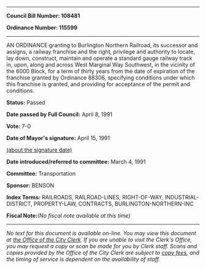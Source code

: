 

********

**Council Bill Number: 108481**
   
**Ordinance Number: 115599**
********

 AN ORDINANCE granting to Burlington Northern Railroad, its successor and assigns, a railway franchise and the right, privilege and authority to locate, lay down, construct, maintain and operate a standard gauge railway track in, upon, along and across West Marginal Way Southwest, in the vicinity of the 6000 Block, for a term of thirty years from the date of expiration of the franchise granted by Ordinance 88306, specifying conditions under which this franchise is granted, and providing for acceptance of the permit and conditions.

**Status:** Passed
   
**Date passed by Full Council:** April 8, 1991
   
**Vote:** 7-0
   
**Date of Mayor's signature:** April 15, 1991
   
[(about the signature date)](/~public/approvaldate.htm)
   
   
   
**Date introduced/referred to committee:** March 4, 1991
   
**Committee:** Transportation
   
**Sponsor:** BENSON
   
   
**Index Terms:** RAILROADS, RAILROAD-LINES, RIGHT-OF-WAY, INDUSTRIAL-DISTRICT, PROPERTY-LAW, CONTRACTS, BURLINGTON-NORTHERN-INC

**Fiscal Note:**_(No fiscal note available at this time)_
********

_No text for this document is available on-line. You may view this document at [the Office of the City Clerk](http://www.seattle.gov/leg/clerk/contactUs.htm). If you are unable to visit the Clerk's Office, you may request a copy or scan be made for you by Clerk staff. Scans and copies provided by the Office of the City Clerk are subject to [copy fees](http://clerk.seattle.gov/~public/clerkfees.htm), and the timing of service is dependent on the availability of staff._

